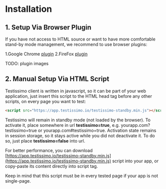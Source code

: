 # Installation

## 1. Setup Via Browser Plugin
If you have not access to HTML source or want to have more comfortable stand-by mode management, we recommend to use browser plugins:

1.Google Chrome [plugin](https://chrome.google.com/webstore/detail/testissimo/kbndfdpfemdihkbgpaggicjhmfaeeobh?hl=en )
2.FireFox [plugin](https://www.dropbox.com/s/x80m0fzcprgplau/testissimo-0.2.8-an%2Bfx.xpi?dl=1)

TODO: plugin images

## 2. Manual Setup Via HTML Script

Testissimo client is written in javascript, so it can be part of your web application, just insert this script to the HTML head tag before any other scripts, on every page you want to test:

```html
<script src="https://app.testissimo.io/testissimo-standby.min.js"></script>
```

Testissimo will remain in standby mode (not loaded by the browser). To activate it, place somewhere in url **testissimo=true**, e.g. yourapp.com?testissimo=true or yourapp.com#testissimo=true. Activation state remains in session storage, so it stays active while you did not deactivate it. To do so, just place **testissimo=false** into url.

For better performance, you can download [https://app.testissimo.io/testissimo-standby.min.js](https://app.testissimo.io/testissimo-standby.min.js) script into your app, or copy-paste its content directly into script tag.

Keep in mind that this script must be in every tested page if your app is not single-page.
